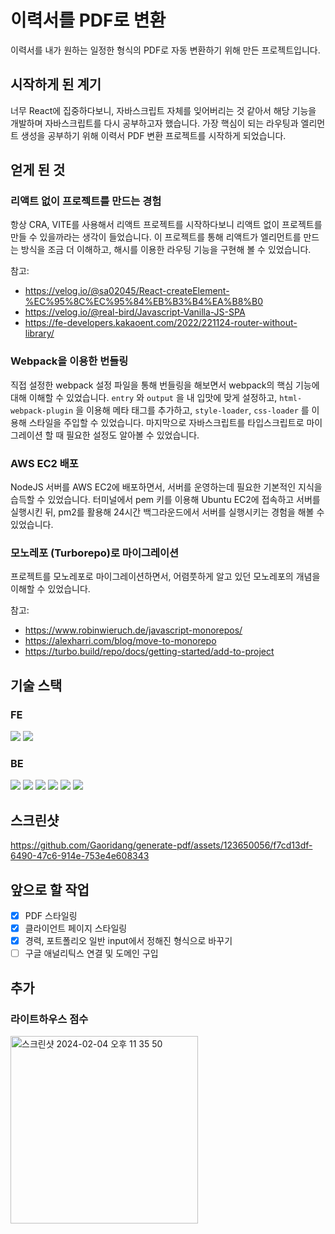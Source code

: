 # 이력서를 PDF로 변환

이력서를 내가 원하는 일정한 형식의 PDF로 자동 변환하기 위해 만든 프로젝트입니다.

## 시작하게 된 계기

너무 React에 집중하다보니, 자바스크립트 자체를 잊어버리는 것 같아서 해당 기능을 개발하며 자바스크립트를 다시 공부하고자 했습니다. 가장 핵심이 되는 라우팅과 엘리먼트 생성을 공부하기 위해 이력서 PDF 변환 프로젝트를 시작하게 되었습니다.

## 얻게 된 것

### 리액트 없이 프로젝트를 만드는 경험

항상 CRA, VITE를 사용해서 리액트 프로젝트를 시작하다보니 리액트 없이 프로젝트를 만들 수 있을까라는 생각이 들었습니다. 이 프로젝트를 통해 리액트가 엘리먼트를 만드는 방식을 조금 더 이해하고, 해시를 이용한 라우팅 기능을 구현해 볼 수 있었습니다.

참고:

- https://velog.io/@sa02045/React-createElement-%EC%95%8C%EC%95%84%EB%B3%B4%EA%B8%B0
- https://velog.io/@real-bird/Javascript-Vanilla-JS-SPA
- https://fe-developers.kakaoent.com/2022/221124-router-without-library/

### Webpack을 이용한 번들링

직접 설정한 webpack 설정 파일을 통해 번들링을 해보면서 webpack의 핵심 기능에 대해 이해할 수 있었습니다. `entry` 와 `output` 을 내 입맛에 맞게 설정하고, `html-webpack-plugin` 을 이용해 메타 태그를 추가하고, `style-loader`, `css-loader` 를 이용해 스타일을 주입할 수 있었습니다. 마지막으로 자바스크립트를 타입스크립트로 마이그레이션 할 때 필요한 설정도 알아볼 수 있었습니다.

### AWS EC2 배포

NodeJS 서버를 AWS EC2에 배포하면서, 서버를 운영하는데 필요한 기본적인 지식을 습득할 수 있었습니다. 터미널에서 pem 키를 이용해 Ubuntu EC2에 접속하고 서버를 실행시킨 뒤, pm2를 활용해 24시간 백그라운드에서 서버를 실행시키는 경험을 해볼 수 있었습니다.

### 모노레포 (Turborepo)로 마이그레이션

프로젝트를 모노레포로 마이그레이션하면서, 어렴풋하게 알고 있던 모노레포의 개념을 이해할 수 있었습니다.

참고:

- https://www.robinwieruch.de/javascript-monorepos/
- https://alexharri.com/blog/move-to-monorepo
- https://turbo.build/repo/docs/getting-started/add-to-project

## 기술 스택

### FE

<!-- typescript, webpack,  -->
<img src="https://img.shields.io/badge/typescript-3178C6?style=for-the-badge&logo=typescript&logoColor=white"> 
<img src="https://img.shields.io/badge/webpack-8DD6F9?style=for-the-badge&logo=webpack&logoColor=white">

### BE

<!-- nodejs, typescript, express, zod, puppeteer, eslint,  -->
<img src="https://img.shields.io/badge/typescript-3178C6?style=for-the-badge&logo=typescript&logoColor=white">

<img src="https://img.shields.io/badge/node.js-339933?style=for-the-badge&logo=node.js&logoColor=white">
<img src="https://img.shields.io/badge/express-000000?style=for-the-badge&logo=express&logoColor=white">

<img src="https://img.shields.io/badge/zod-2F7BC3?style=for-the-badge&logoColor=white">
<img src="https://img.shields.io/badge/puppeteer-40B5A4?style=for-the-badge&logo=puppeteer&logoColor=white">

<img src="https://img.shields.io/badge/eslint-4B32C3?style=for-the-badge&logo=eslint&logoColor=white">

## 스크린샷
https://github.com/Gaoridang/generate-pdf/assets/123650056/f7cd13df-6490-47c6-914e-753e4e608343

## 앞으로 할 작업

- [x] PDF 스타일링
- [x] 클라이언트 페이지 스타일링
- [x] 경력, 포트폴리오 일반 input에서 정해진 형식으로 바꾸기
- [ ] 구글 애널리틱스 연결 및 도메인 구입

## 추가

### 라이트하우스 점수

<img width="300" alt="스크린샷 2024-02-04 오후 11 35 50" src="https://github.com/Gaoridang/generate-pdf/assets/123650056/83ace4cd-ecee-4c98-bc31-8dc7f54792a7">
